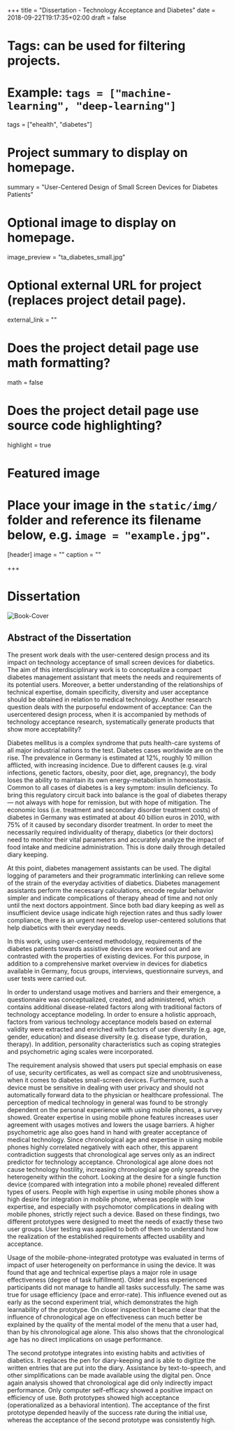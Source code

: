 +++
title = "Dissertation - Technology Acceptance and Diabetes"
date = 2018-09-22T19:17:35+02:00
draft = false

# Tags: can be used for filtering projects.
# Example: `tags = ["machine-learning", "deep-learning"]`
tags = ["ehealth", "diabetes"]

# Project summary to display on homepage.
summary = "User-Centered Design of Small Screen Devices for Diabetes Patients"

# Optional image to display on homepage.
image_preview = "ta_diabetes_small.jpg"

# Optional external URL for project (replaces project detail page).
external_link = ""

# Does the project detail page use math formatting?
math = false

# Does the project detail page use source code highlighting?
highlight = true

# Featured image
# Place your image in the `static/img/` folder and reference its filename below, e.g. `image = "example.jpg"`.
[header]
image = ""
caption = ""

+++


# Dissertation 
![Book-Cover]("ta_diabetes_small.jpg")


## Abstract of the Dissertation 

The present work deals with the user-centered design process and its impact on technology acceptance of small screen devices for diabetics. The aim of this interdisciplinary work is to conceptualize a compact diabetes management assistant that meets the needs and requirements of its potential users. Moreover, a better understanding of the relationships of technical expertise, domain specificity, diversity and user acceptance should be obtained in relation to medical technology. Another research question deals with the purposeful endowment of acceptance: Can the usercentered design process, when it is accompanied by methods of technology acceptance research, systematically generate products that show more acceptability?

Diabetes mellitus is a complex syndrome that puts health-care systems of all major industrial nations to the test. Diabetes cases worldwide are on the rise. The prevalence in Germany is estimated at 12%, roughly 10 million afflicted, with increasing incidence. Due to different causes (e.g. viral infections, genetic factors, obesity, poor diet, age, pregnancy), the body loses the ability to maintain its own energy-metabolism in homeostasis. Common to all cases of diabetes is a key symptom: insulin deficiency. To bring this regulatory circuit back into balance is the goal of diabetes therapy ― not always with hope for remission, but with hope of mitigation. The economic loss (i.e. treatment and secondary disorder treatment costs) of diabetes in Germany was estimated at about 40 billion euros in 2010, with 75% of it caused by secondary disorder treatment. In order to meet the necessarily required individuality of therapy, diabetics (or their doctors) need to monitor their vital parameters and accurately analyze the impact of food intake and medicine administration. This is done daily through detailed diary keeping.

At this point, diabetes management assistants can be used. The digital logging of parameters and their programmatic interlinking can relieve some of the strain of the everyday activities of diabetics. Diabetes management assistants perform the necessary calculations, encode regular behavior simpler and indicate complications of therapy ahead of time and not only until the next doctors appointment. Since both bad diary keeping as well as insufficient device usage indicate high rejection rates and thus sadly lower compliance, there is an urgent need to develop user-centered solutions that help diabetics with their everyday needs.

In this work, using user-centered methodology, requirements of the diabetes patients towards assistive devices are worked out and are contrasted with the properties of existing devices. For this purpose, in addition to a comprehensive market overview in devices for diabetics available in Germany, focus groups, interviews, questionnaire surveys, and user tests were carried out.

In order to understand usage motives and barriers and their emergence, a questionnaire was conceptualized, created, and administered, which contains additional disease-related factors along with traditional factors of technology acceptance modeling. In order to ensure a holistic approach, factors from various technology acceptance models based on external validity were extracted and enriched with factors of user diversity (e.g. age, gender, education) and disease diversity (e.g. disease type, duration, therapy). In addition, personality characteristics such as coping strategies and psychometric aging scales were incorporated.

The requirement analysis showed that users put special emphasis on ease of use, security certificates, as well as compact size and unobtrusiveness, when it comes to diabetes small-screen devices. Furthermore, such a device must be sensitive in dealing with user privacy and should not automatically forward data to the physician or healthcare professional. The perception of medical technology in general was found to be strongly dependent on the personal experience with using mobile phones, a survey showed. Greater expertise in using mobile phone features increases user agreement with usages motives and lowers the usage barriers. A higher psychometric age also goes hand in hand with greater acceptance of medical technology. Since chronological age and expertise in using mobile phones highly correlated negatively with each other, this apparent contradiction suggests that chronological age serves only as an indirect predictor for technology acceptance. Chronological age alone does not cause technology hostility, increasing chronological age only spreads the heterogeneity within the cohort. Looking at the desire for a single function device (compared with integration into a mobile phone) revealed different types of users. People with high expertise in using mobile phones show a high desire for integration in mobile phone, whereas people with low expertise, and especially with psychomotor complications in dealing with mobile phones, strictly reject such a device. Based on these findings, two different prototypes were designed to meet the needs of exactly these two user groups. User testing was applied to both of them to understand how the realization of the established requirements affected usability and acceptance.

Usage of the mobile-phone-integrated prototype was evaluated in terms of impact of user heterogeneity on performance in using the device. It was found that age and technical expertise plays a major role in usage effectiveness (degree of task fulfillment). Older and less experienced participants did not manage to handle all tasks successfully. The same was true for usage efficiency (pace and error-rate). This influence evened out as early as the second experiment trial, which demonstrates the high learnability of the prototype. On closer inspection it became clear that the influence of chronological age on effectiveness can much better be explained by the quality of the mental model of the menu that a user had, than by his chronological age alone. This also shows that the chronological age has no direct implications on usage performance.

The second prototype integrates into existing habits and activities of diabetics. It replaces the pen for diary-keeping and is able to digitize the written entries that are put into the diary. Assistance by text-to-speech, and other simplifications can be made available using the digital pen. Once again analysis showed that chronological age did only indirectly impact performance. Only computer self-efficacy showed a positive impact on efficiency of use. Both prototypes showed high acceptance (operationalized as a behavioral intention). The acceptance of the first prototype depended heavily of the success rate during the initial use, whereas the acceptance of the second prototype was consistently high.

